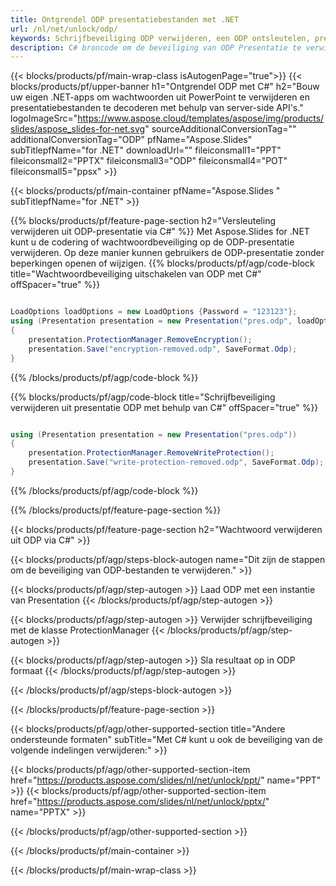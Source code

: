 ```yaml
---
title: Ontgrendel ODP presentatiebestanden met .NET
url: /nl/net/unlock/odp/
keywords: Schrijfbeveiliging ODP verwijderen, een ODP ontsleutelen, presentatie ODP ontgrendelen, beveiliging ODP opheffen
description: C# broncode om de beveiliging van ODP Presentatie te verwijderen.
---
```


{{< blocks/products/pf/main-wrap-class isAutogenPage="true">}}
{{< blocks/products/pf/upper-banner h1="Ontgrendel ODP met C#" h2="Bouw uw eigen .NET-apps om wachtwoorden uit PowerPoint te verwijderen en presentatiebestanden te decoderen met behulp van server-side API's." logoImageSrc="https://www.aspose.cloud/templates/aspose/img/products/slides/aspose_slides-for-net.svg" sourceAdditionalConversionTag="" additionalConversionTag="ODP" pfName="Aspose.Slides" subTitlepfName="for .NET" downloadUrl="" fileiconsmall1="PPT" fileiconsmall2="PPTX" fileiconsmall3="ODP" fileiconsmall4="POT" fileiconsmall5="ppsx" >}}

{{< blocks/products/pf/main-container pfName="Aspose.Slides " subTitlepfName="for .NET" >}}

{{% blocks/products/pf/feature-page-section  h2="Versleuteling verwijderen uit ODP-presentatie via C#" %}}
Met Aspose.Slides for .NET kunt u de codering of wachtwoordbeveiliging op de ODP-presentatie verwijderen. Op deze manier kunnen gebruikers de ODP-presentatie zonder beperkingen openen of wijzigen.
{{% blocks/products/pf/agp/code-block title="Wachtwoordbeveiliging uitschakelen van ODP met C#" offSpacer="true" %}}

```cs

LoadOptions loadOptions = new LoadOptions {Password = "123123"};
using (Presentation presentation = new Presentation("pres.odp", loadOptions))
{
    presentation.ProtectionManager.RemoveEncryption();
    presentation.Save("encryption-removed.odp", SaveFormat.Odp);
}
```

{{% /blocks/products/pf/agp/code-block %}}

{{% blocks/products/pf/agp/code-block title="Schrijfbeveiliging verwijderen uit presentatie ODP met behulp van C#" offSpacer="true" %}}

```cs

using (Presentation presentation = new Presentation("pres.odp"))
{
    presentation.ProtectionManager.RemoveWriteProtection();
    presentation.Save("write-protection-removed.odp", SaveFormat.Odp);
}
```

{{% /blocks/products/pf/agp/code-block %}}

{{% /blocks/products/pf/feature-page-section %}}

{{< blocks/products/pf/feature-page-section  h2="Wachtwoord verwijderen uit ODP via C#" >}}

{{< blocks/products/pf/agp/steps-block-autogen name="Dit zijn de stappen om de beveiliging van ODP-bestanden te verwijderen." >}}

{{< blocks/products/pf/agp/step-autogen >}}
Laad ODP met een instantie van Presentation
{{< /blocks/products/pf/agp/step-autogen >}}

{{< blocks/products/pf/agp/step-autogen >}}
Verwijder schrijfbeveiliging met de klasse ProtectionManager
{{< /blocks/products/pf/agp/step-autogen >}}

{{< blocks/products/pf/agp/step-autogen >}}
Sla resultaat op in ODP formaat
{{< /blocks/products/pf/agp/step-autogen >}}

{{< /blocks/products/pf/agp/steps-block-autogen >}}

{{< /blocks/products/pf/feature-page-section >}}

{{< blocks/products/pf/agp/other-supported-section title="Andere ondersteunde formaten" subTitle="Met C# kunt u ook de beveiliging van de volgende indelingen verwijderen:" >}}

{{< blocks/products/pf/agp/other-supported-section-item href="https://products.aspose.com/slides/nl/net/unlock/ppt/" name="PPT" >}}
{{< blocks/products/pf/agp/other-supported-section-item href="https://products.aspose.com/slides/nl/net/unlock/pptx/" name="PPTX" >}}


{{< /blocks/products/pf/agp/other-supported-section >}}

{{< /blocks/products/pf/main-container >}}
    
{{< /blocks/products/pf/main-wrap-class >}}